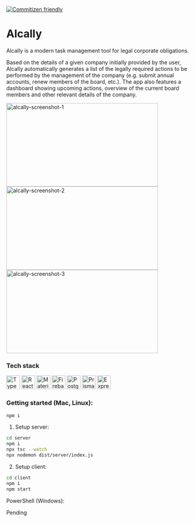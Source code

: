 [![Commitizen friendly](https://img.shields.io/badge/commitizen-friendly-brightgreen.svg)](http://commitizen.github.io/cz-cli/)

# Alcally

Alcally is a modern task management tool for legal corporate obligations.

Based on the details of a given company initially provided by the user, Alcally automatically generates a list of the legally required actions to be performed by the management of the company (e.g. submit annual accounts, renew members of the board, etc.). The app also features a dashboard showing upcoming actions, overview of the current board members and other relevant details of the company.

<img src="./alcally-screenshot-1.png" width="400" height="220" alt="alcally-screenshot-1" />
<img src="./alcally-screenshot-2.png" width="400" height="220" alt="alcally-screenshot-2" />
<img src="./alcally-screenshot-3.png" width="400" height="220" alt="alcally-screenshot-3" />

### Tech stack

<p align="left">
<a href="https://www.typescriptlang.org/" target="_blank" rel="noreferrer"><img src="https://raw.githubusercontent.com/danielcranney/readme-generator/main/public/icons/skills/typescript-colored.svg" width="36" height="36" alt="TypeScript" /></a>
<a href="https://reactjs.org/" target="_blank" rel="noreferrer"><img src="https://raw.githubusercontent.com/danielcranney/readme-generator/main/public/icons/skills/react-colored.svg" width="36" height="36" alt="React" /></a>
<a href="https://mui.com/" target="_blank" rel="noreferrer"><img src="https://raw.githubusercontent.com/danielcranney/readme-generator/main/public/icons/skills/materialui-colored.svg" width="36" height="36" alt="Material UI" /></a>
<a href="https://firebase.google.com/" target="_blank" rel="noreferrer"><img src="https://raw.githubusercontent.com/danielcranney/readme-generator/main/public/icons/skills/firebase-colored.svg" width="36" height="36" alt="Firebase" /></a>
<a href="https://www.postgresql.org/" target="_blank" rel="noreferrer"><img src="https://raw.githubusercontent.com/danielcranney/readme-generator/main/public/icons/skills/postgresql-colored.svg" width="36" height="36" alt="PostgreSQL" /></a>
<a href="https://www.prisma.io/" target="_blank" rel="noreferrer"><img src="https://www.freelogovectors.net/wp-content/uploads/2022/01/prisma_logo-freelogovectors.net_.png" width="36" height="36" alt="Prisma" /></a>
<a href="https://expressjs.com/" target="_blank" rel="noreferrer"><img src="https://raw.githubusercontent.com/danielcranney/readme-generator/main/public/icons/skills/express-colored.svg" width="36" height="36" alt="Express" /></a>
</p>

### Getting started (Mac, Linux):

```sh
npm i
```

1. Setup server:

```sh
cd server
npm i
npx tsc --watch
npx nodemon dist/server/index.js
```

2. Setup client:

```sh
cd client
npm i
npm start
```

PowerShell (Windows):

Pending
